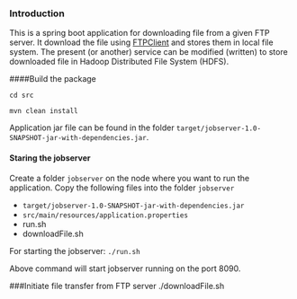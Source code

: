 ### Introduction

This is a spring boot application for downloading file from a given FTP server.  It download the file using [FTPClient]() and stores them in local file system.  The present (or another) service can be modified (written) to store downloaded file in Hadoop Distributed File System (HDFS). 

####Build the package

```cd src```

```mvn clean install```

Application jar file can be found in the folder ```target/jobserver-1.0-SNAPSHOT-jar-with-dependencies.jar```.

#### Staring the jobserver
Create a folder `jobserver` on the node where you want to run the application. Copy the   following files into the folder ```jobserver```

* ```target/jobserver-1.0-SNAPSHOT-jar-with-dependencies.jar```     
*  ```src/main/resources/application.properties```  
*  run.sh
* downloadFile.sh

For starting the jobserver:
```./run.sh```

Above command will start jobserver running on the port 8090.

###Initiate file transfer from FTP server
./downloadFile.sh
